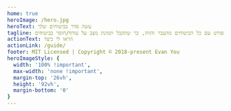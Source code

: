 ```yaml
---
home: true
heroImage: /hero.jpg
heroText: עשה סדר בביטוחים שלך
tagline: האם אתה משלם מאות שקלים בחודש ולא זוכר על מה? תן לנו להפיק עבורך דו”ח מפורט עם כל הביטוחים מהעבר והווה, כך שתקבל תמונת מצב על עודף/חוסר בביטוחים
actionText: הראו לי כיצד
actionLink: /guide/
footer: MIT Licensed | Copyright © 2018-present Evan You
heroImageStyle: {
  width: '100% !important',
  max-width: 'none !important',
  margin-top: '26vh',
  height: '92vh',
  margin-bottom: '0'
}
---
```


<!-- <ContentDynamic/> -->
<!-- <h3> על מנת שנוכל להפיק עבורך את הדו”ח המפורט עליך למלא מספר נתונים</h3> -->
<!-- <dataForm/> -->